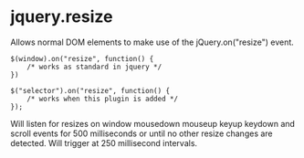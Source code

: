jquery.resize
=============

Allows normal DOM elements to make use of the jQuery.on("resize") event.

```
$(window).on("resize", function() {
	/* works as standard in jquery */
})

$("selector").on("resize", function() {
	/* works when this plugin is added */
});
```

Will listen for resizes on window mousedown mouseup keyup keydown and scroll events for 500 milliseconds or until no other resize changes are detected. Will trigger at 250 millisecond intervals.
